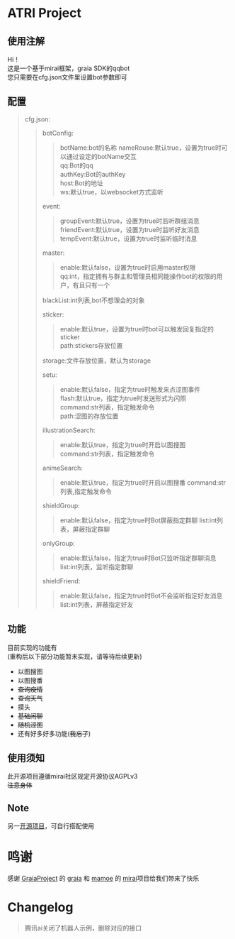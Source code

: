# ATRI Project
## 使用注解
Hi！  
这是一个基于mirai框架，graia SDK的qqbot  
您只需要在cfg.json文件里设置bot参数即可

## 配置
>cfg.json:  
>>  botConfig:  
>>>  botName:bot的名称
>>>  nameRouse:默认true，设置为true时可以通过设定的botName交互  
>>>  qq:Bot的qq  
>>>  authKey:Bot的authKey  
>>>   host:Bot的地址  
>>>   ws:默认true，以websocket方式监听  
>>  
>>  event:  
>>>   groupEvent:默认true，设置为true时监听群组消息  
>>>   friendEvent:默认true，设置为true时监听好友消息  
>>>   tempEvent:默认true，设置为true时监听临时消息  
>>  
>>  master:  
>>>  enable:默认false，设置为true时启用master权限  
>>>  qq:int，指定拥有与群主和管理员相同能操作bot的权限的用户，有且只有一个  
>>
>>  blackList:int列表,bot不想理会的对象  
>>  
>>  sticker:  
>>>    enable:默认true，设置为true时bot可以触发回复指定的sticker  
>>>    path:stickers存放位置  
>>  
>>  storage:文件存放位置，默认为storage  
>>  
>>  setu:  
>>>   enable:默认false，指定为true时触发来点涩图事件  
>>>   flash:默认true，指定为true时发送形式为闪照    
>>>   command:str列表，指定触发命令  
>>>   path:涩图的存放位置  
>>
>>  illustrationSearch:  
>>>   enable:默认true，指定为true时开启以图搜图  
>>>   command:str列表，指定触发命令  
>>
>>  animeSearch:  
>>>   enable:默认true，指定为true时开启以图搜番
>>>   command:str列表,指定触发命令
>>   
>>  shieldGroup:  
>>>   enable:默认false，指定为true时Bot屏蔽指定群聊
>>>   list:int列表，屏蔽指定群聊   
>>  
>>  onlyGroup:  
>>>   enable:默认false，指定为true时Bot只监听指定群聊消息  
>>>   list:int列表，监听指定群聊  
>>  
>>  shieldFriend:
>>>   enable:默认false，指定为true时Bot不会监听指定好友消息  
>>>   list:int列表，屏蔽指定好友


## 功能
目前实现的功能有  
(重构后以下部分功能暂未实现，请等待后续更新)  
- 以图搜图  
- 以图搜番  
- ~~查询疫情~~  
- ~~查询天气~~   
- 摸头
- ~~基础闲聊~~ 
- ~~随机涩图~~
- 还有好多好多功能(~~我忘了~~)
## 使用须知  
此开源项目遵循mirai社区规定开源协议AGPLv3  
~~注意身体~~

## Note
另一[开源项目](https://github.com/ShiroDoMain/TimeBot)，可自行搭配使用

# 鸣谢
感谢 [GraiaProject](https://github.com/GraiaProject) 的 [graia](https://github.com/GraiaProject/Application) 和 [mamoe](https://github.com/mamoe) 的 [mirai](https://github.com/mamoe/mirai)项目给我们带来了快乐

# Changelog  
>  腾讯ai关闭了机器人示例，删除对应的接口
